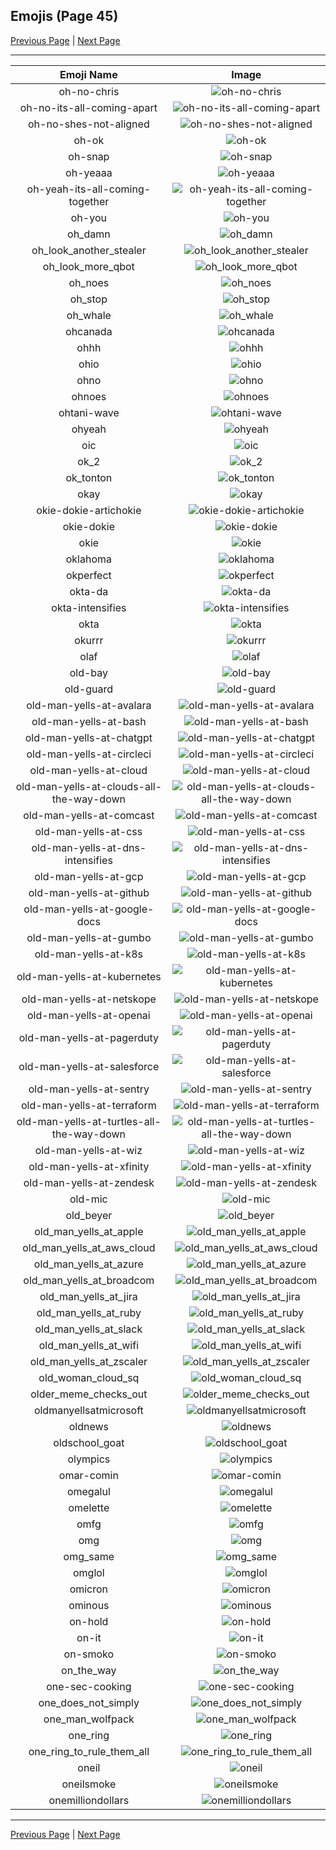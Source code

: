 
## Emojis (Page 45)

[Previous Page](/docs/rc/page-n-0044.md)
  | [Next Page](/docs/rc/page-o-0046.md)

<hr />

|Emoji Name|Image|
| :-: | :-: |
|oh-no-chris| ![oh-no-chris](/emojis/rc/oh-no-chris.png)|
|oh-no-its-all-coming-apart| ![oh-no-its-all-coming-apart](/emojis/rc/oh-no-its-all-coming-apart.png)|
|oh-no-shes-not-aligned| ![oh-no-shes-not-aligned](/emojis/rc/oh-no-shes-not-aligned.png)|
|oh-ok| ![oh-ok](/emojis/rc/oh-ok.png)|
|oh-snap| ![oh-snap](/emojis/rc/oh-snap.png)|
|oh-yeaaa| ![oh-yeaaa](/emojis/rc/oh-yeaaa.gif)|
|oh-yeah-its-all-coming-together| ![oh-yeah-its-all-coming-together](/emojis/rc/oh-yeah-its-all-coming-together.png)|
|oh-you| ![oh-you](/emojis/rc/oh-you.png)|
|oh_damn| ![oh_damn](/emojis/rc/oh_damn.png)|
|oh_look_another_stealer| ![oh_look_another_stealer](/emojis/rc/oh_look_another_stealer.png)|
|oh_look_more_qbot| ![oh_look_more_qbot](/emojis/rc/oh_look_more_qbot.png)|
|oh_noes| ![oh_noes](/emojis/rc/oh_noes.png)|
|oh_stop| ![oh_stop](/emojis/rc/oh_stop.png)|
|oh_whale| ![oh_whale](/emojis/rc/oh_whale.jpg)|
|ohcanada| ![ohcanada](/emojis/rc/ohcanada.png)|
|ohhh| ![ohhh](/emojis/rc/ohhh.gif)|
|ohio| ![ohio](/emojis/rc/ohio.png)|
|ohno| ![ohno](/emojis/rc/ohno.png)|
|ohnoes| ![ohnoes](/emojis/rc/ohnoes.gif)|
|ohtani-wave| ![ohtani-wave](/emojis/rc/ohtani-wave.gif)|
|ohyeah| ![ohyeah](/emojis/rc/ohyeah.gif)|
|oic| ![oic](/emojis/rc/oic.jpg)|
|ok_2| ![ok_2](/emojis/rc/ok_2.png)|
|ok_tonton| ![ok_tonton](/emojis/rc/ok_tonton.gif)|
|okay| ![okay](/emojis/rc/okay.jpg)|
|okie-dokie-artichokie| ![okie-dokie-artichokie](/emojis/rc/okie-dokie-artichokie.jpg)|
|okie-dokie| ![okie-dokie](/emojis/rc/okie-dokie.jpg)|
|okie| ![okie](/emojis/rc/okie.png)|
|oklahoma| ![oklahoma](/emojis/rc/oklahoma.png)|
|okperfect| ![okperfect](/emojis/rc/okperfect.gif)|
|okta-da| ![okta-da](/emojis/rc/okta-da.png)|
|okta-intensifies| ![okta-intensifies](/emojis/rc/okta-intensifies.gif)|
|okta| ![okta](/emojis/rc/okta.png)|
|okurrr| ![okurrr](/emojis/rc/okurrr.jpg)|
|olaf| ![olaf](/emojis/rc/olaf.png)|
|old-bay| ![old-bay](/emojis/rc/old-bay.png)|
|old-guard| ![old-guard](/emojis/rc/old-guard.png)|
|old-man-yells-at-avalara| ![old-man-yells-at-avalara](/emojis/rc/old-man-yells-at-avalara.png)|
|old-man-yells-at-bash| ![old-man-yells-at-bash](/emojis/rc/old-man-yells-at-bash.png)|
|old-man-yells-at-chatgpt| ![old-man-yells-at-chatgpt](/emojis/rc/old-man-yells-at-chatgpt.png)|
|old-man-yells-at-circleci| ![old-man-yells-at-circleci](/emojis/rc/old-man-yells-at-circleci.png)|
|old-man-yells-at-cloud| ![old-man-yells-at-cloud](/emojis/rc/old-man-yells-at-cloud.png)|
|old-man-yells-at-clouds-all-the-way-down| ![old-man-yells-at-clouds-all-the-way-down](/emojis/rc/old-man-yells-at-clouds-all-the-way-down.gif)|
|old-man-yells-at-comcast| ![old-man-yells-at-comcast](/emojis/rc/old-man-yells-at-comcast.png)|
|old-man-yells-at-css| ![old-man-yells-at-css](/emojis/rc/old-man-yells-at-css.png)|
|old-man-yells-at-dns-intensifies| ![old-man-yells-at-dns-intensifies](/emojis/rc/old-man-yells-at-dns-intensifies.gif)|
|old-man-yells-at-gcp| ![old-man-yells-at-gcp](/emojis/rc/old-man-yells-at-gcp.png)|
|old-man-yells-at-github| ![old-man-yells-at-github](/emojis/rc/old-man-yells-at-github.png)|
|old-man-yells-at-google-docs| ![old-man-yells-at-google-docs](/emojis/rc/old-man-yells-at-google-docs.png)|
|old-man-yells-at-gumbo| ![old-man-yells-at-gumbo](/emojis/rc/old-man-yells-at-gumbo.png)|
|old-man-yells-at-k8s| ![old-man-yells-at-k8s](/emojis/rc/old-man-yells-at-k8s.png)|
|old-man-yells-at-kubernetes| ![old-man-yells-at-kubernetes](/emojis/rc/old-man-yells-at-kubernetes.png)|
|old-man-yells-at-netskope| ![old-man-yells-at-netskope](/emojis/rc/old-man-yells-at-netskope.png)|
|old-man-yells-at-openai| ![old-man-yells-at-openai](/emojis/rc/old-man-yells-at-openai.png)|
|old-man-yells-at-pagerduty| ![old-man-yells-at-pagerduty](/emojis/rc/old-man-yells-at-pagerduty.png)|
|old-man-yells-at-salesforce| ![old-man-yells-at-salesforce](/emojis/rc/old-man-yells-at-salesforce.png)|
|old-man-yells-at-sentry| ![old-man-yells-at-sentry](/emojis/rc/old-man-yells-at-sentry.png)|
|old-man-yells-at-terraform| ![old-man-yells-at-terraform](/emojis/rc/old-man-yells-at-terraform.png)|
|old-man-yells-at-turtles-all-the-way-down| ![old-man-yells-at-turtles-all-the-way-down](/emojis/rc/old-man-yells-at-turtles-all-the-way-down.gif)|
|old-man-yells-at-wiz| ![old-man-yells-at-wiz](/emojis/rc/old-man-yells-at-wiz.jpg)|
|old-man-yells-at-xfinity| ![old-man-yells-at-xfinity](/emojis/rc/old-man-yells-at-xfinity.png)|
|old-man-yells-at-zendesk| ![old-man-yells-at-zendesk](/emojis/rc/old-man-yells-at-zendesk.png)|
|old-mic| ![old-mic](/emojis/rc/old-mic.png)|
|old_beyer| ![old_beyer](/emojis/rc/old_beyer.png)|
|old_man_yells_at_apple| ![old_man_yells_at_apple](/emojis/rc/old_man_yells_at_apple.png)|
|old_man_yells_at_aws_cloud| ![old_man_yells_at_aws_cloud](/emojis/rc/old_man_yells_at_aws_cloud.gif)|
|old_man_yells_at_azure| ![old_man_yells_at_azure](/emojis/rc/old_man_yells_at_azure.png)|
|old_man_yells_at_broadcom| ![old_man_yells_at_broadcom](/emojis/rc/old_man_yells_at_broadcom.png)|
|old_man_yells_at_jira| ![old_man_yells_at_jira](/emojis/rc/old_man_yells_at_jira.png)|
|old_man_yells_at_ruby| ![old_man_yells_at_ruby](/emojis/rc/old_man_yells_at_ruby.png)|
|old_man_yells_at_slack| ![old_man_yells_at_slack](/emojis/rc/old_man_yells_at_slack.png)|
|old_man_yells_at_wifi| ![old_man_yells_at_wifi](/emojis/rc/old_man_yells_at_wifi.gif)|
|old_man_yells_at_zscaler| ![old_man_yells_at_zscaler](/emojis/rc/old_man_yells_at_zscaler.png)|
|old_woman_cloud_sq| ![old_woman_cloud_sq](/emojis/rc/old_woman_cloud_sq.jpg)|
|older_meme_checks_out| ![older_meme_checks_out](/emojis/rc/older_meme_checks_out.gif)|
|oldmanyellsatmicrosoft| ![oldmanyellsatmicrosoft](/emojis/rc/oldmanyellsatmicrosoft.png)|
|oldnews| ![oldnews](/emojis/rc/oldnews.jpg)|
|oldschool_goat| ![oldschool_goat](/emojis/rc/oldschool_goat.png)|
|olympics| ![olympics](/emojis/rc/olympics.jpg)|
|omar-comin| ![omar-comin](/emojis/rc/omar-comin.jpg)|
|omegalul| ![omegalul](/emojis/rc/omegalul.gif)|
|omelette| ![omelette](/emojis/rc/omelette.png)|
|omfg| ![omfg](/emojis/rc/omfg.png)|
|omg| ![omg](/emojis/rc/omg.gif)|
|omg_same| ![omg_same](/emojis/rc/omg_same.jpg)|
|omglol| ![omglol](/emojis/rc/omglol.gif)|
|omicron| ![omicron](/emojis/rc/omicron.png)|
|ominous| ![ominous](/emojis/rc/ominous.png)|
|on-hold| ![on-hold](/emojis/rc/on-hold.png)|
|on-it| ![on-it](/emojis/rc/on-it.gif)|
|on-smoko| ![on-smoko](/emojis/rc/on-smoko.png)|
|on_the_way| ![on_the_way](/emojis/rc/on_the_way.png)|
|one-sec-cooking| ![one-sec-cooking](/emojis/rc/one-sec-cooking.png)|
|one_does_not_simply| ![one_does_not_simply](/emojis/rc/one_does_not_simply.png)|
|one_man_wolfpack| ![one_man_wolfpack](/emojis/rc/one_man_wolfpack.png)|
|one_ring| ![one_ring](/emojis/rc/one_ring.png)|
|one_ring_to_rule_them_all| ![one_ring_to_rule_them_all](/emojis/rc/one_ring_to_rule_them_all.png)|
|oneil| ![oneil](/emojis/rc/oneil.png)|
|oneilsmoke| ![oneilsmoke](/emojis/rc/oneilsmoke.png)|
|onemilliondollars| ![onemilliondollars](/emojis/rc/onemilliondollars.gif)|

<hr/>

[Previous Page](/docs/rc/page-n-0044.md)
  | [Next Page](/docs/rc/page-o-0046.md)